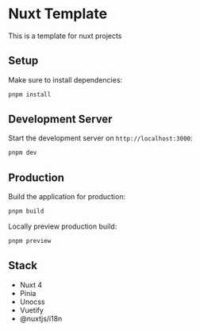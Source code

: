 # Nuxt Template

This is a template for nuxt projects

## Setup

Make sure to install dependencies:

```bash
pnpm install
```

## Development Server

Start the development server on `http://localhost:3000`:

```bash
pnpm dev
```

## Production

Build the application for production:

```bash
pnpm build
```

Locally preview production build:

```bash
pnpm preview
```

## Stack

- Nuxt 4
- Pinia
- Unocss
- Vuetify
- @nuxtjs/i18n
